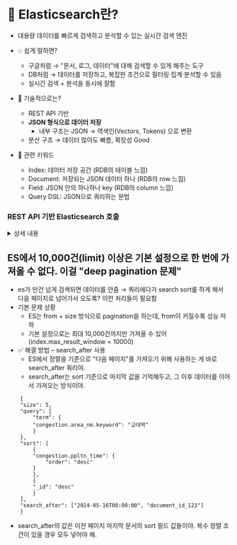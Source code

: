 # 🧠 Elasticsearch란?
- 대용량 데이터를 빠르게 검색하고 분석할 수 있는 실시간 검색 엔진

- 💡 쉽게 말하면?
    - 구글처럼 → "문서, 로그, 데이터"에 대해 검색할 수 있게 해주는 도구
    - DB처럼 → 데이터를 저장하고, 복잡한 조건으로 필터링·집계·분석할 수 있음
    - 실시간 검색 + 분석을 동시에 잘함

- 🔧 기술적으로는?
    - REST API 기반
    - **JSON 형식으로 데이터 저장**
        - 내부 구조는 JSON → 역색인(Vectors, Tokens) 으로 변환
    - 분산 구조 → 데이터 많아도 빠름, 확장성 Good

- 🧩 관련 키워드
    - Index: 데이터 저장 공간 (RDB의 테이블 느낌)
    - Document: 저장되는 JSON 데이터 하나 (RDB의 row 느낌)
    - Field: JSON 안의 하나하나 key (RDB의 column 느낌)
    - Query DSL: JSON으로 쿼리하는 문법


### REST API 기반 Elasticsearch 호출
<details>
<summary>상세 내용</summary>

1. RestTemplate 으로 호출하기
    - 의존성 (Spring Boot 3.x부터는 수동 등록 필요)
        ```java
        @Bean
        public RestTemplate restTemplate() {
            return new RestTemplate();
        }
        ```
    - ex) 검색 API 호출
        ```java
        @Autowired
        private RestTemplate restTemplate;

        public String searchByArea(String area) {
            String esUrl = "http://localhost:9200/seoul_citydata_road/_search";

            String requestJson = """
                {
                "size": 10,
                "query": {
                    "match": {
                    "road_traffic.area_nm": "%s"
                    }
                }
                }
                """.formatted(area);

            HttpHeaders headers = new HttpHeaders();
            headers.setContentType(MediaType.APPLICATION_JSON);

            HttpEntity<String> entity = new HttpEntity<>(requestJson, headers);

            ResponseEntity<String> response = restTemplate.exchange(
                    esUrl,
                    HttpMethod.POST,
                    entity,
                    String.class
            );

            return response.getBody(); // JSON String
        }

        ```
2. WebClient 으로 호출하기 (비동기 & 리액티브)
    - 의존성
        ```java
        @Bean
        public WebClient webClient() {
            return WebClient.builder().baseUrl("http://localhost:9200").build();
        }
        ```
    - ex) 검색 API 호출
        ```java
        @Autowired
        private WebClient webClient;

        public Mono<String> searchByAreaReactive(String area) {
            String body = """
                {
                "size": 10,
                "query": {
                    "match": {
                    "road_traffic.area_nm": "%s"
                    }
                }
                }
                """.formatted(area);

            return webClient.post()
                    .uri("/seoul_citydata_road/_search")
                    .header(HttpHeaders.CONTENT_TYPE, MediaType.APPLICATION_JSON_VALUE)
                    .bodyValue(body)
                    .retrieve()
                    .bodyToMono(String.class);
        }
        ```

- ES의 검색 APi 호출이랑 저장 API 호출 차이
    1. 검색 API 호출 (_search) : 이미 저장되어 있는 문서를 찾아오는 것 (조회용)
        - HTTP POST (또는 GET 가능하지만 POST가 일반적)
        - 쿼리 DSL을 JSON으로 전달해서 검색
        - _search endpoint 사용 (/index/_search)
        - 출력 : 검색 결과 (hits 등)
    2. 저장 API 호출 (_doc, 또는 PUT/POST) : 새로운 데이터를 Elasticsearch 인덱스에 저장하거나 갱신하는 것
        - PUT (ID를 지정해서 저장/업데이트) 또는 POST (ID 자동 생성)
        - _doc endpoint 사용 (/index/_doc/{id})
        - 출력 : 저장 성공 여부, ID 등

- 참고
    - RestTemplate은 동기식으로 간단하고 익숙함.
    - WebClient는 비동기 기반으로 리액티브하게 사용 가능 (Spring WebFlux에 적합).
    - index, _doc, _search 등의 endpoint는 Elasticsearch REST API 문서 기반으로 구성됨.

</details>



## ES에서 10,000건(limit) 이상은 기본 설정으로 한 번에 가져올 수 없다. 이걸 "deep pagination 문제"
- es가 만건 넘게 검색되면 데이터를 안줌 → 쿼리에다가 search sort를 하게 해서 다음 페이지로 넘어가서  오도록? 이런 처리들이 필요함
- 기본 문제 상황
    - ES는 from + size 방식으로 pagination을 하는데, from이 커질수록 성능 저하
    - 기본 설정으로는 최대 10,000건까지만 가져올 수 있어 (index.max_result_window = 10000)
- ✅ 해결 방법 – search_after 사용
    - ES에서 정렬을 기준으로 "다음 페이지"를 가져오기 위해 사용하는 게 바로 search_after 쿼리야.
    - search_after는 sort 기준으로 마지막 값을 기억해두고, 그 이후 데이터를 이어서 가져오는 방식이야.

```
    {
    "size": 5,
    "query": {
        "term": {
        "congestion.area_nm.keyword": "교대역"
        }
    },
    "sort": [
        {
        "congestion.ppltn_time": {
            "order": "desc"
        }
        },
        {
        "_id": "desc"
        }
    ],
    "search_after": ["2024-05-16T08:00:00", "document_id_123"]
    }

```
- search_after의 값은 이전 페이지 마지막 문서의 sort 필드 값들이야. 복수 정렬 조건이 있을 경우 모두 넣어야 해.